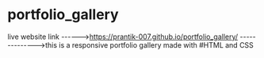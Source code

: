 # portfolio_gallery  
live website link ------>https://prantik-007.github.io/portfolio_gallery/
-------------->this is a responsive portfolio gallery made with
#HTML and CSS
